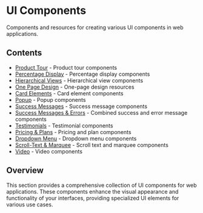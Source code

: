 # UI Components

Components and resources for creating various UI components in web applications.

## Contents

- [Product Tour](product-tour.md) - Product tour components
- [Percentage Display](percentage-display.md) - Percentage display components
- [Hierarchical Views](hierarchical-views.md) - Hierarchical view components
- [One Page Design](one-page-design.md) - One-page design resources
- [Card Elements](card-elements/index.md) - Card element components
- [Popup](popup.md) - Popup components
- [Success Messages](success-messages.md) - Success message components
- [Success Messages & Errors](success-messages-errors.md) - Combined success and error message components
- [Testimonials](testimonials.md) - Testimonial components
- [Pricing & Plans](pricing-plans.md) - Pricing and plan components
- [Dropdown Menu](dropdown-menu.md) - Dropdown menu components
- [Scroll-Text & Marquee](scroll-text-marquee.md) - Scroll text and marquee components
- [Video](video.md) - Video components

## Overview

This section provides a comprehensive collection of UI components for web applications. These components enhance the visual appearance and functionality of your interfaces, providing specialized UI elements for various use cases. 